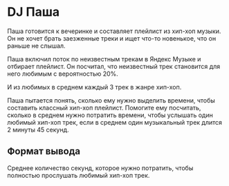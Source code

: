 # DJ Паша

Паша готовится к вечеринке и составляет плейлист из хип-хоп музыки. Он не хочет брать заезженные треки и ищет что-то новенькое, что он раньше не слышал.

Паша включил поток по неизвестным трекам в Яндекс Музыке и отбирает плейлист. Он посчитал, что неизвестный трек становится для него любимым с вероятностью 20%.

И из любимых в среднем каждый 3 трек в жанре хип-хоп.

Паша пытается понять, сколько ему нужно выделить времени, чтобы составить классный хип-хоп плейлист. Помогите ему посчитать, сколько в среднем нужно потратить времени, чтобы услышать один любимый хип-хоп трек, если в среднем один музыкальный трек длится 2 минуты 45 секунд.

## Формат вывода
Среднее количество секунд, которое нужно потратить, чтобы полностью прослушать любимый хип-хоп трек.